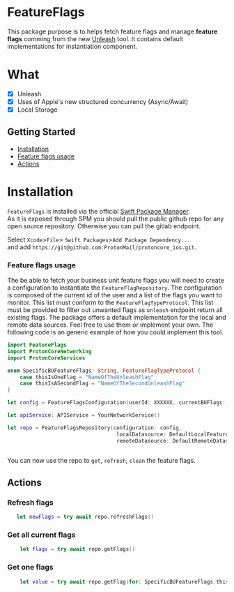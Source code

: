 # FeatureFlags

This package purpose is to helps fetch feature flags and manage **feature flags** comming from the new [Unleash](https://unleash.protontech.ch/) tool.
It contains default implementations for instantiation component.

# What

- [x] Unleash
- [x] Uses of Apple's new structured concurrency (Async/Await)
- [x] Local Storage

## Getting Started
* [Installation](#installation)
* [Feature flags usage](#feature-flags-usage)
* [Actions](#actions)

# Installation

`FeatureFlags` is installed via the official [Swift Package Manager](https://swift.org/package-manager/).  
As it is exposed through SPM you should pull the public github repo for any open source repository.
Otherwise you can pull the gitlab endpoint.

Select `Xcode`>`File`> `Swift Packages`>`Add Package Dependency...`  
and add `https://git@github.com:ProtonMail/protoncore_ios.git`.

### Feature flags usage

The be able to fetch your business unit feature flags you will need to create a configuration to instantiate the `FeatureFlagRepository`.
The configuration is composed of the current id of the user and a list of the flags you want to monitor. This list must conform to  the `FeatureFlagTypeProtocol`.
This list must be provided to filter out unwanted flags as `unleash` endpoint return all existing flags.
The package offers a default implementation for the local and remote data sources. 
Feel free to use them or implement your own.
The following code is an generic example of how you could implement this tool.

```swift
import FeatureFlags
import ProtonCoreNetworking
import ProtonCoreServices

enum SpecificBUFeatureFlags: String, FeatureFlagTypeProtocol {
    case thisIsOneFlag = "NameOfTheUnleashFlag"
    case thisIsASecondFlag = "NameOfTheSecondUnleashFlag"
}

let config = FeatureFlagsConfiguration(userId: XXXXXX, currentBUFlags: SpecificBUFeatureFlags.self)

let apiService: APIService = YourNetworkService()

let repo = FeatureFlagsRepository(configuration: config,
                                   localDatasource: DefaultLocalFeatureFlagsDatasource(),
                                   remoteDatasource: DefaultRemoteDatasource(apiService: apiService))
            
```
You can now use the repo to `get`, `refresh`, `clean` the feature flags.

## Actions

### Refresh flags

```swift
   let newFlags = try await repo.refreshFlags()
```

### Get all current flags

```swift
    let flags = try await repo.getFlags()
```

### Get one flags

```swift
    let value = try await repo.getFlag(for: SpecificBUFeatureFlags.thisIsOneFlag)
```
